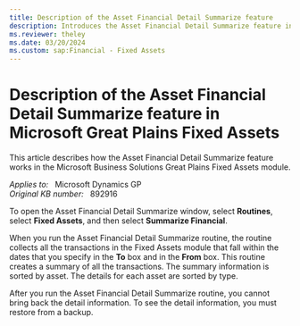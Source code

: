 ```yaml
---
title: Description of the Asset Financial Detail Summarize feature
description: Introduces the Asset Financial Detail Summarize feature in Microsoft Great Plains Fixed Assets.
ms.reviewer: theley
ms.date: 03/20/2024
ms.custom: sap:Financial - Fixed Assets
---
```

# Description of the Asset Financial Detail Summarize feature in Microsoft Great Plains Fixed Assets

This article describes how the Asset Financial Detail Summarize feature works in the Microsoft Business Solutions Great Plains Fixed Assets module.

_Applies to:_ &nbsp; Microsoft Dynamics GP  
_Original KB number:_ &nbsp; 892916

To open the Asset Financial Detail Summarize window, select **Routines**, select **Fixed Assets**, and then select **Summarize Financial**.

When you run the Asset Financial Detail Summarize routine, the routine collects all the transactions in the Fixed Assets module that fall within the dates that you specify in the **To** box and in the **From** box. This routine creates a summary of all the transactions. The summary information is sorted by asset. The details for each asset are sorted by type.

After you run the Asset Financial Detail Summarize routine, you cannot bring back the detail information. To see the detail information, you must restore from a backup.
